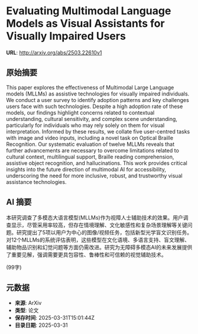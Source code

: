 # Evaluating Multimodal Language Models as Visual Assistants for Visually Impaired Users

**URL**: http://arxiv.org/abs/2503.22610v1

## 原始摘要

This paper explores the effectiveness of Multimodal Large Language models
(MLLMs) as assistive technologies for visually impaired individuals. We conduct
a user survey to identify adoption patterns and key challenges users face with
such technologies. Despite a high adoption rate of these models, our findings
highlight concerns related to contextual understanding, cultural sensitivity,
and complex scene understanding, particularly for individuals who may rely
solely on them for visual interpretation. Informed by these results, we collate
five user-centred tasks with image and video inputs, including a novel task on
Optical Braille Recognition. Our systematic evaluation of twelve MLLMs reveals
that further advancements are necessary to overcome limitations related to
cultural context, multilingual support, Braille reading comprehension,
assistive object recognition, and hallucinations. This work provides critical
insights into the future direction of multimodal AI for accessibility,
underscoring the need for more inclusive, robust, and trustworthy visual
assistance technologies.


## AI 摘要

本研究调查了多模态大语言模型(MLLMs)作为视障人士辅助技术的效果。用户调查显示，尽管采用率较高，但存在情境理解、文化敏感性和复杂场景理解等关键问题。研究提出了5项以用户为中心的图像/视频任务，包括新型光学盲文识别任务。对12个MLLMs的系统评估表明，这些模型在文化语境、多语言支持、盲文理解、辅助物品识别和幻觉问题等方面仍需改进。研究为无障碍多模态AI的未来发展提供了重要见解，强调需要更具包容性、鲁棒性和可信赖的视觉辅助技术。

(99字)

## 元数据

- **来源**: ArXiv
- **类型**: 论文
- **保存时间**: 2025-03-31T15:01:44Z
- **目录日期**: 2025-03-31
